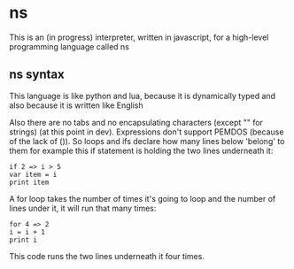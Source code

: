 # ns

 This is an (in progress) interpreter, written in javascript, for a high-level programming language called ns

## ns syntax

This language is like python and lua, because it is dynamically typed and also because it is written like English

Also there are no tabs and no encapsulating characters (except "" for strings) (at this point in dev). Expressions don't support PEMDOS (because of the lack of ()). So loops and ifs declare how many lines below 'belong' to them for example this if statement is holding the two lines underneath it:

```
if 2 => i > 5
var item = i
print item
```

A for loop takes the number of times it's going to loop and the number of lines under it, it will run that many times:

```
for 4 => 2
i = i + 1
print i
```

This code runs the two lines underneath it four times.